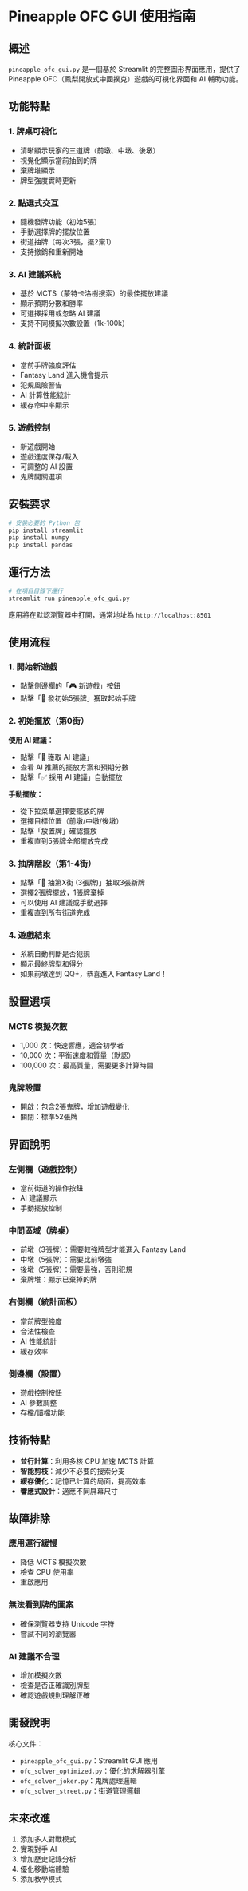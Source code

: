 # Pineapple OFC GUI 使用指南

## 概述
`pineapple_ofc_gui.py` 是一個基於 Streamlit 的完整圖形界面應用，提供了 Pineapple OFC（鳳梨開放式中國撲克）遊戲的可視化界面和 AI 輔助功能。

## 功能特點

### 1. 牌桌可視化
- 清晰顯示玩家的三道牌（前墩、中墩、後墩）
- 視覺化顯示當前抽到的牌
- 棄牌堆顯示
- 牌型強度實時更新

### 2. 點選式交互
- 隨機發牌功能（初始5張）
- 手動選擇牌的擺放位置
- 街道抽牌（每次3張，擺2棄1）
- 支持撤銷和重新開始

### 3. AI 建議系統
- 基於 MCTS（蒙特卡洛樹搜索）的最佳擺放建議
- 顯示預期分數和勝率
- 可選擇採用或忽略 AI 建議
- 支持不同模擬次數設置（1k-100k）

### 4. 統計面板
- 當前手牌強度評估
- Fantasy Land 進入機會提示
- 犯規風險警告
- AI 計算性能統計
- 緩存命中率顯示

### 5. 遊戲控制
- 新遊戲開始
- 遊戲進度保存/載入
- 可調整的 AI 設置
- 鬼牌開關選項

## 安裝要求

```bash
# 安裝必要的 Python 包
pip install streamlit
pip install numpy
pip install pandas
```

## 運行方法

```bash
# 在項目目錄下運行
streamlit run pineapple_ofc_gui.py
```

應用將在默認瀏覽器中打開，通常地址為 `http://localhost:8501`

## 使用流程

### 1. 開始新遊戲
- 點擊側邊欄的「🎮 新遊戲」按鈕
- 點擊「🎲 發初始5張牌」獲取起始手牌

### 2. 初始擺放（第0街）
**使用 AI 建議：**
- 點擊「🤖 獲取 AI 建議」
- 查看 AI 推薦的擺放方案和預期分數
- 點擊「✅ 採用 AI 建議」自動擺放

**手動擺放：**
- 從下拉菜單選擇要擺放的牌
- 選擇目標位置（前墩/中墩/後墩）
- 點擊「放置牌」確認擺放
- 重複直到5張牌全部擺放完成

### 3. 抽牌階段（第1-4街）
- 點擊「🎲 抽第X街 (3張牌)」抽取3張新牌
- 選擇2張牌擺放，1張牌棄掉
- 可以使用 AI 建議或手動選擇
- 重複直到所有街道完成

### 4. 遊戲結束
- 系統自動判斷是否犯規
- 顯示最終牌型和得分
- 如果前墩達到 QQ+，恭喜進入 Fantasy Land！

## 設置選項

### MCTS 模擬次數
- 1,000 次：快速響應，適合初學者
- 10,000 次：平衡速度和質量（默認）
- 100,000 次：最高質量，需要更多計算時間

### 鬼牌設置
- 開啟：包含2張鬼牌，增加遊戲變化
- 關閉：標準52張牌

## 界面說明

### 左側欄（遊戲控制）
- 當前街道的操作按鈕
- AI 建議顯示
- 手動擺放控制

### 中間區域（牌桌）
- 前墩（3張牌）：需要較強牌型才能進入 Fantasy Land
- 中墩（5張牌）：需要比前墩強
- 後墩（5張牌）：需要最強，否則犯規
- 棄牌堆：顯示已棄掉的牌

### 右側欄（統計面板）
- 當前牌型強度
- 合法性檢查
- AI 性能統計
- 緩存效率

### 側邊欄（設置）
- 遊戲控制按鈕
- AI 參數調整
- 存檔/讀檔功能

## 技術特點

- **並行計算**：利用多核 CPU 加速 MCTS 計算
- **智能剪枝**：減少不必要的搜索分支
- **緩存優化**：記憶已計算的局面，提高效率
- **響應式設計**：適應不同屏幕尺寸

## 故障排除

### 應用運行緩慢
- 降低 MCTS 模擬次數
- 檢查 CPU 使用率
- 重啟應用

### 無法看到牌的圖案
- 確保瀏覽器支持 Unicode 字符
- 嘗試不同的瀏覽器

### AI 建議不合理
- 增加模擬次數
- 檢查是否正確識別牌型
- 確認遊戲規則理解正確

## 開發說明

核心文件：
- `pineapple_ofc_gui.py`：Streamlit GUI 應用
- `ofc_solver_optimized.py`：優化的求解器引擎
- `ofc_solver_joker.py`：鬼牌處理邏輯
- `ofc_solver_street.py`：街道管理邏輯

## 未來改進

1. 添加多人對戰模式
2. 實現對手 AI
3. 增加歷史記錄分析
4. 優化移動端體驗
5. 添加教學模式